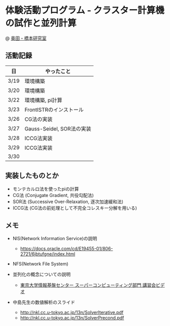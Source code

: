 # 体験活動プログラム - クラスター計算機の試作と並列計算

@ [奥田・橋本研究室](cc.u-tokyo.ac.jp/support/kosyu/materials/1-1.html)


## 活動記録

| 日 | やったこと |
| --- | --- |
| 3/19 | 環境構築 |
| 3/20 | 環境構築 |
| 3/22 | 環境構築, pi計算 |
| 3/23 | FrontISTRのインストール |
| 3/26 | CG法の実装 |
| 3/27 | Gauss-Seidel, SOR法の実装 |
| 3/28 | ICCG法実装 |
| 3/29 | ICCG法実装 |
| 3/30 |  |

## 実装したものとか
* モンテカルロ法を使ったpiの計算
* CG法 (Conjugate Gradient, 共役勾配法)
* SOR法 (Successive Over-Relaxation, 逐次加速緩和法)
* ICCG法 (CG法の前処理として不完全コレスキー分解を用いる)


## メモ
* NIS(Network Information Service)の説明
    * <https://docs.oracle.com/cd/E19455-01/806-2721/6jbtufgne/index.html>
* NFS(Network File System)

* 並列化の概念についての説明
    * [東京大学情報基盤センター スーパーコンピューティング部門 講習会ビデオ](https://www.cc.u-tokyo.ac.jp/support/kosyu/materials.html)

* 中島先生の数値解析のスライド
    * <http://nkl.cc.u-tokyo.ac.jp/13n/SolverIterative.pdf>
    * <http://nkl.cc.u-tokyo.ac.jp/13n/SolverPrecond.pdf>
